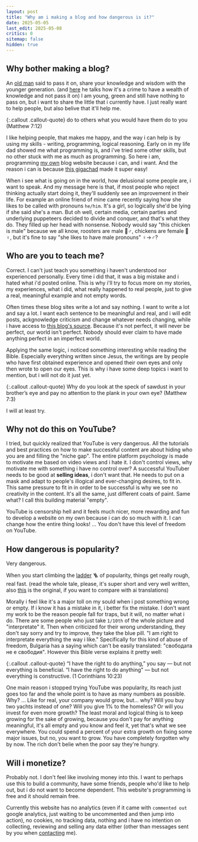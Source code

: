 ```yaml
---
layout: post
title: "Why am i making a blog and how dangerous is it?"
date: 2025-05-05
last_edit: 2025-05-08
critics: 0
sitemap: false
hidden: true
---
```


## Why bother making a blog?

An [old man](https://www.youtube.com/@DryCreekWranglerSchool) said to pass it on, share your knowledge and wisdom with the younger generation. (and [here](https://youtu.be/IbqUTHHRMn4&t=1064) he talks how it's a crime to have a wealth of knowledge and not pass it on) I am young, green and still have nothing to pass on, but i want to share the little that i currently have. I just really want to help people, but also belive that it'll help me.

{:.callout .callout-quote}
do to others what you would have them do to you (Matthew 7:12)

I like helping people, that makes me happy, and the way i can help is by using my skills - writing, programming, logical reasoning. Early on in my life dad showed me what programming is, and i've tried some other skills, but no other stuck with me as much as programming. So here i am, programming [my own](https://github.com/tomsterbg/tomsterbg.github.io) blog website because i can, and i want. And the reason i can is because [this gigachad](https://brainfucksec.github.io/) made it super easy!

When i see what is going on in the world, how delusional some people are, i want to speak. And my message here is that, if most people who reject thinking actually start doing it, they'll suddenly see an improvement in their life. For example an online friend of mine came recently saying how she likes to be called with pronouns `he/him`. It's a girl, so logically she'd be lying if she said she's a man. But oh well, certain media, certain parties and underlying puppeteers decided to divide and conquer, and that's what they do. They filled up her head with nonsense. Nobody would say "this chicken is male" because we all know, roosters are male 🐓♂️, chickens are female 🐔♀️, but it's fine to say "she likes to have male pronouns" ♀️->♂️?

## Who are you to teach me?

Correct. I can't just teach you something i haven't understood nor experienced personally. Every time i did that, it was a big mistake and i hated what i'd posted online. This is why i'll try to focus more on my stories, my experiences, what i did, what really happened to real people, just to give a real, meaningful example and not empty words.

Often times these blog sites write a lot and say nothing. I want to write a lot and say a lot. I want each sentence to be meaningful and real, and i will edit posts, ackgnowledge criticism and change whatever needs changing, while i have access to [this blog's source](https://github.com/tomsterbg/tomsterbg.github.io). Because it's not perfect, it will never be perfect, our world isn't perfect. Nobody should ever claim to have made anything perfect in an imperfect world.

Applying the same logic, i noticed something interesting while reading the Bible. Especially everything written since Jesus, the writings are by people who have first obtained experience and opened their own eyes and only then wrote to open our eyes. This is why i have some deep topics i want to mention, but i will not do it just yet.

{:.callout .callout-quote}
Why do you look at the speck of sawdust in your brother’s eye and pay no attention to the plank in your own eye? (Matthew 7:3)

I will at least try.

## Why not do this on YouTube?

I tried, but quickly realized that YouTube is very dangerous. All the tutorials and best practices on how to make successful content are about hiding who you are and filling the "niche gap". The entire platform psychology is made to motivate me based on video views and i hate it. I don't control views, why motivate me with something i have no control over? A successful YouTuber needs to be good at **selling ideas**, i don't want that. He needs to put on a mask and adapt to people's illogical and ever-changing desires, to fit in. This same pressure to fit in in order to be successful is why we see no creativity in the content. It's all the same, just different coats of paint. Same what? I call this building material "empty".

YouTube is censorship hell and it feels much nicer, more rewarding and fun to develop a website on my own because i can do so much with it. I can change how the entire thing looks! ... You don't have this level of freedom on YouTube.

## How dangerous is popularity?

Very dangerous.

When you start climbing the [ladder](https://www.reddit.com/r/satire/comments/1khe87/tale_of_the_stairway_translation_of_a_bulgarian/) 🪜 of popularity, things get really rough, real fast. (read the whole tale, please, it's super short and very well written, also [this](https://chitanka.info/text/4253-prikazka-za-stylbata) is the original, if you want to compare with ai translations)

Morally i feel like it's a major toll on my sould when i post something wrong or empty. If i know it has a mistake in it, i better fix the mistake. I don't want my work to be the reason people fall for traps, but it will, no matter what i do. There are some people who just take `1/10th` of the whole picture and "interpretate" it. Then when criticized for their wrong understanding, they don't say sorry and try to improve, they take the blue pill. "I am right to interpretate everything the way i like." Specifically for this kind of abuse of freedom, Bulgaria has a saying which can't be easily translated: "свободата не е свободия". However this Bible verse explains it pretty well:

{:.callout .callout-quote}
“I have the right to do anything,” you say — but not everything is beneficial. “I have the right to do anything" — but not everything is constructive. (1 Corinthians 10:23)

One main reason i stopped trying YouTube was popularity, its reach just goes too far and the whole point is to have as many numbers as possible. Why? ... Like for real, your company would grow, but... why? Will you buy two yachts instead of one? Will you give 1% to the homeless? Or will you invest for even more growth? The least moral and logical thing is to keep growing for the sake of growing, because you don't pay for anything meaningful, it's all empty and you know and feel it, yet that's what we see everywhere. You could spend a percent of your extra growth on fixing some major issues, but no, you want to grow. You have completely forgotten why by now. The rich don't belie when the poor say they're hungry.

## Will i monetize?

Probably not. I don't feel like involving money into this. I want to perhaps use this to build a community, have some friends, people who'd like to help out, but i do not want to become dependent. This website's programming is free and it should remain free.

Currently this website has no analytics (even if it came with `commented out` google analytics, just waiting to be uncommented and then jump into action), no cookies, no tracking data, nothing and i have no intention on collecting, reviewing and selling any data either (other than messages sent by you when [contacting](https://tomsterbg.github.io/contacts) me).
